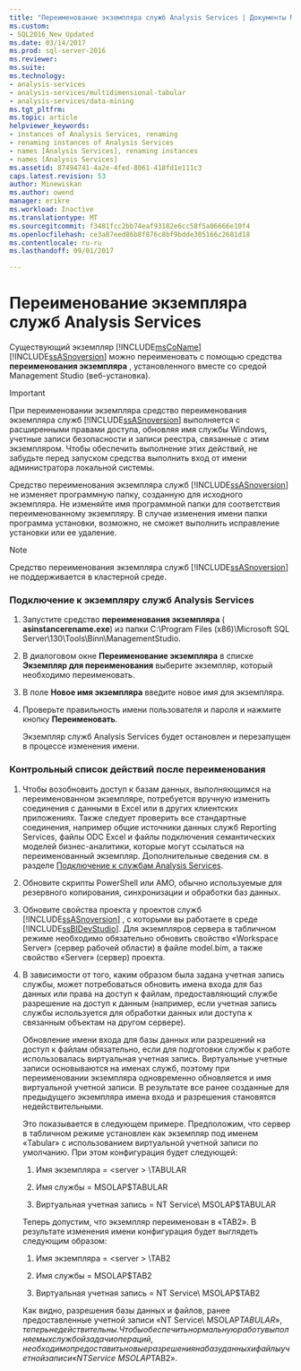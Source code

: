 ```yaml
---
title: "Переименование экземпляра служб Analysis Services | Документы Microsoft"
ms.custom:
- SQL2016_New_Updated
ms.date: 03/14/2017
ms.prod: sql-server-2016
ms.reviewer: 
ms.suite: 
ms.technology:
- analysis-services
- analysis-services/multidimensional-tabular
- analysis-services/data-mining
ms.tgt_pltfrm: 
ms.topic: article
helpviewer_keywords:
- instances of Analysis Services, renaming
- renaming instances of Analysis Services
- names [Analysis Services], renaming instances
- names [Analysis Services]
ms.assetid: 87494741-4a2e-4fed-8061-418fd1e111c3
caps.latest.revision: 53
author: Minewiskan
ms.author: owend
manager: erikre
ms.workload: Inactive
ms.translationtype: MT
ms.sourcegitcommit: f3481fcc2bb74eaf93182e6cc58f5a06666e10f4
ms.openlocfilehash: ce3a87eed86b8f876c8bf9bdde305166c2681d18
ms.contentlocale: ru-ru
ms.lasthandoff: 09/01/2017

---
```

# <a name="rename-an-analysis-services-instance"></a>Переименование экземпляра служб Analysis Services
  Существующий экземпляр [!INCLUDE[msCoName](../../includes/msconame-md.md)] [!INCLUDE[ssASnoversion](../../includes/ssasnoversion-md.md)] можно переименовать с помощью средства **переименования экземпляра** , установленного вместе со средой Management Studio (веб-установка).  
  
> [!IMPORTANT]  
>  При переименовании экземпляра средство переименования экземпляра служб [!INCLUDE[ssASnoversion](../../includes/ssasnoversion-md.md)] выполняется с расширенными правами доступа, обновляя имя службы Windows, учетные записи безопасности и записи реестра, связанные с этим экземпляром. Чтобы обеспечить выполнение этих действий, не забудьте перед запуском средства выполнить вход от имени администратора локальной системы.  
  
 Средство переименования экземпляра служб [!INCLUDE[ssASnoversion](../../includes/ssasnoversion-md.md)] не изменяет программную папку, созданную для исходного экземпляра. Не изменяйте имя программной папки для соответствия переименованному экземпляру. В случае изменения имени папки программа установки, возможно, не сможет выполнить исправление установки или ее удаление.  
  
> [!NOTE]  
>  Средство переименования экземпляра служб [!INCLUDE[ssASnoversion](../../includes/ssasnoversion-md.md)] не поддерживается в кластерной среде.  
  
### <a name="to-rename-an-instance-of-analysis-services"></a>Подключение к экземпляру служб Analysis Services  
  
1.  Запустите средство **переименования экземпляра** ( **asinstancerename.exe**) из папки C:\Program Files (x86)\Microsoft SQL Server\130\Tools\Binn\ManagementStudio.  
  
2.  В диалоговом окне **Переименование экземпляра** в списке **Экземпляр для переименования** выберите экземпляр, который необходимо переименовать.  
  
3.  В поле **Новое имя экземпляра** введите новое имя для экземпляра.  
  
4.  Проверьте правильность имени пользователя и пароля и нажмите кнопку **Переименовать**.  
  
     Экземпляр служб Analysis Services будет остановлен и перезапущен в процессе изменения имени.  
  
### <a name="post-rename-checklist"></a>Контрольный список действий после переименования  
  
1.  Чтобы возобновить доступ к базам данных, выполняющимся на переименованном экземпляре, потребуется вручную изменить соединения с данными в Excel или в других клиентских приложениях. Также следует проверить все стандартные соединения, например общие источники данных служб Reporting Services, файлы ODC Excel и файлы подключения семантических моделей бизнес-аналитики, которые могут ссылаться на переименованный экземпляр. Дополнительные сведения см. в разделе [Подключение к службам Analysis Services](../../analysis-services/instances/connect-to-analysis-services.md).  
  
2.  Обновите скрипты PowerShell или AMO, обычно используемые для резервного копирования, синхронизации и обработки баз данных.  
  
3.  Обновите свойства проекта у проектов служб [!INCLUDE[ssASnoversion](../../includes/ssasnoversion-md.md)] , с которыми вы работаете в среде [!INCLUDE[ssBIDevStudio](../../includes/ssbidevstudio-md.md)]. Для экземпляров сервера в табличном режиме необходимо обязательно обновить свойство «Workspace Server» (сервер рабочей области) в файле model.bim, а также свойство «Server» (сервер) проекта.  
  
4.  В зависимости от того, каким образом была задана учетная запись службы, может потребоваться обновить имена входа для баз данных или права на доступ к файлам, предоставляющий службе разрешение на доступ к данным (например, если учетная запись службы используется для обработки данных или доступа к связанным объектам на другом сервере).  
  
     Обновление имени входа для базы данных или разрешений на доступ к файлам обязательно, если для подготовки службы к работе использовалась виртуальная учетная запись. Виртуальные учетные записи основываются на именах служб, поэтому при переименовании экземпляра одновременно обновляется и имя виртуальной учетной записи. В результате все ранее созданные для предыдущего экземпляра имена входа и разрешения становятся недействительными.  
  
     Это показывается в следующем примере. Предположим, что сервер в табличном режиме установлен как экземпляр под именем «Tabular» с использованием виртуальной учетной записи по умолчанию. При этом конфигурация будет следующей:  
  
    1.  Имя экземпляра = \<server > \TABULAR  
  
    2.  Имя службы = MSOLAP$TABULAR  
  
    3.  Виртуальная учетная запись = NT Service\ MSOLAP$TABULAR  
  
     Теперь допустим, что экземпляр переименован в «TAB2». В результате изменения имени конфигурация будет выглядеть следующим образом:  
  
    1.  Имя экземпляра = \<server > \TAB2  
  
    2.  Имя службы = MSOLAP$TAB2  
  
    3.  Виртуальная учетная запись = NT Service\ MSOLAP$TAB2  
  
     Как видно, разрешения базы данных и файлов, ранее предоставленные учетной записи «NT Service\ MSOLAP$TABULAR», теперь недействительны. Чтобы обеспечить нормальную работу выполняемых службой задач и операций, необходимо предоставить новые разрешения на базу данных и файлы учетной записи «NT Service\ MSOLAP$TAB2».  
  
  

